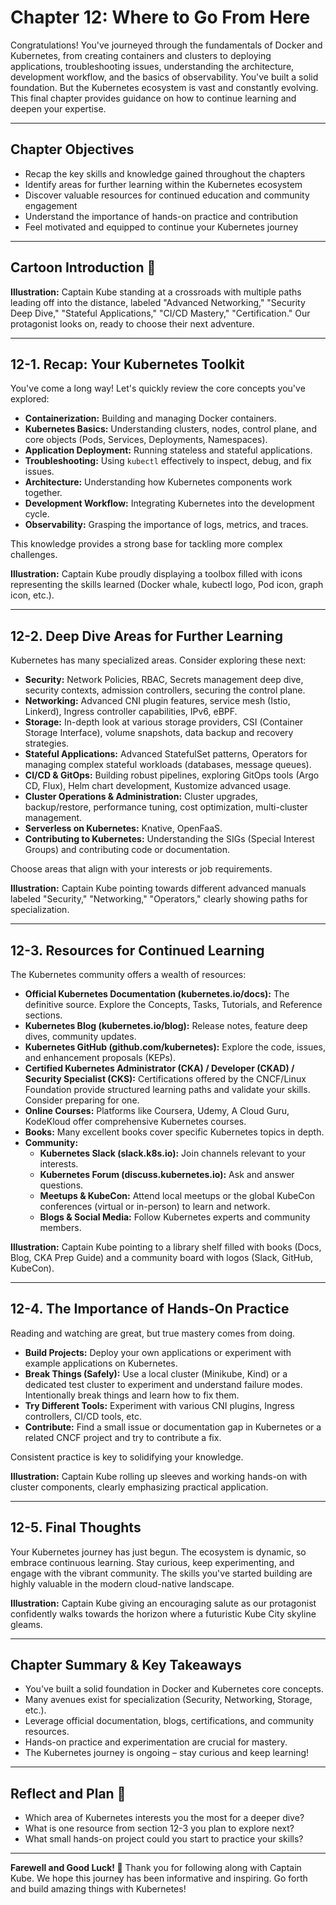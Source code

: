 # Chapter 12: Where to Go From Here

Congratulations! You've journeyed through the fundamentals of Docker and Kubernetes, from creating containers and clusters to deploying applications, troubleshooting issues, understanding the architecture, development workflow, and the basics of observability. You've built a solid foundation. But the Kubernetes ecosystem is vast and constantly evolving. This final chapter provides guidance on how to continue learning and deepen your expertise.

---

## Chapter Objectives

-   Recap the key skills and knowledge gained throughout the chapters
-   Identify areas for further learning within the Kubernetes ecosystem
-   Discover valuable resources for continued education and community engagement
-   Understand the importance of hands-on practice and contribution
-   Feel motivated and equipped to continue your Kubernetes journey

---

## Cartoon Introduction 🎨

**Illustration:**
Captain Kube standing at a crossroads with multiple paths leading off into the distance, labeled "Advanced Networking," "Security Deep Dive," "Stateful Applications," "CI/CD Mastery," "Certification." Our protagonist looks on, ready to choose their next adventure.

---

## 12-1. Recap: Your Kubernetes Toolkit

You've come a long way! Let's quickly review the core concepts you've explored:

-   **Containerization:** Building and managing Docker containers.
-   **Kubernetes Basics:** Understanding clusters, nodes, control plane, and core objects (Pods, Services, Deployments, Namespaces).
-   **Application Deployment:** Running stateless and stateful applications.
-   **Troubleshooting:** Using `kubectl` effectively to inspect, debug, and fix issues.
-   **Architecture:** Understanding how Kubernetes components work together.
-   **Development Workflow:** Integrating Kubernetes into the development cycle.
-   **Observability:** Grasping the importance of logs, metrics, and traces.

This knowledge provides a strong base for tackling more complex challenges.

**Illustration:**
Captain Kube proudly displaying a toolbox filled with icons representing the skills learned (Docker whale, kubectl logo, Pod icon, graph icon, etc.).

---

## 12-2. Deep Dive Areas for Further Learning

Kubernetes has many specialized areas. Consider exploring these next:

-   **Security:** Network Policies, RBAC, Secrets management deep dive, security contexts, admission controllers, securing the control plane.
-   **Networking:** Advanced CNI plugin features, service mesh (Istio, Linkerd), Ingress controller capabilities, IPv6, eBPF.
-   **Storage:** In-depth look at various storage providers, CSI (Container Storage Interface), volume snapshots, data backup and recovery strategies.
-   **Stateful Applications:** Advanced StatefulSet patterns, Operators for managing complex stateful workloads (databases, message queues).
-   **CI/CD & GitOps:** Building robust pipelines, exploring GitOps tools (Argo CD, Flux), Helm chart development, Kustomize advanced usage.
-   **Cluster Operations & Administration:** Cluster upgrades, backup/restore, performance tuning, cost optimization, multi-cluster management.
-   **Serverless on Kubernetes:** Knative, OpenFaaS.
-   **Contributing to Kubernetes:** Understanding the SIGs (Special Interest Groups) and contributing code or documentation.

Choose areas that align with your interests or job requirements.

**Illustration:**
Captain Kube pointing towards different advanced manuals labeled "Security," "Networking," "Operators," clearly showing paths for specialization.

---

## 12-3. Resources for Continued Learning

The Kubernetes community offers a wealth of resources:

-   **Official Kubernetes Documentation (kubernetes.io/docs):** The definitive source. Explore the Concepts, Tasks, Tutorials, and Reference sections.
-   **Kubernetes Blog (kubernetes.io/blog):** Release notes, feature deep dives, community updates.
-   **Kubernetes GitHub (github.com/kubernetes):** Explore the code, issues, and enhancement proposals (KEPs).
-   **Certified Kubernetes Administrator (CKA) / Developer (CKAD) / Security Specialist (CKS):** Certifications offered by the CNCF/Linux Foundation provide structured learning paths and validate your skills. Consider preparing for one.
-   **Online Courses:** Platforms like Coursera, Udemy, A Cloud Guru, KodeKloud offer comprehensive Kubernetes courses.
-   **Books:** Many excellent books cover specific Kubernetes topics in depth.
-   **Community:**
    -   **Kubernetes Slack (slack.k8s.io):** Join channels relevant to your interests.
    -   **Kubernetes Forum (discuss.kubernetes.io):** Ask and answer questions.
    -   **Meetups & KubeCon:** Attend local meetups or the global KubeCon conferences (virtual or in-person) to learn and network.
    -   **Blogs & Social Media:** Follow Kubernetes experts and community members.

**Illustration:**
Captain Kube pointing to a library shelf filled with books (Docs, Blog, CKA Prep Guide) and a community board with logos (Slack, GitHub, KubeCon).

---

## 12-4. The Importance of Hands-On Practice

Reading and watching are great, but true mastery comes from doing.

-   **Build Projects:** Deploy your own applications or experiment with example applications on Kubernetes.
-   **Break Things (Safely):** Use a local cluster (Minikube, Kind) or a dedicated test cluster to experiment and understand failure modes. Intentionally break things and learn how to fix them.
-   **Try Different Tools:** Experiment with various CNI plugins, Ingress controllers, CI/CD tools, etc.
-   **Contribute:** Find a small issue or documentation gap in Kubernetes or a related CNCF project and try to contribute a fix.

Consistent practice is key to solidifying your knowledge.

**Illustration:**
Captain Kube rolling up sleeves and working hands-on with cluster components, clearly emphasizing practical application.

---

## 12-5. Final Thoughts

Your Kubernetes journey has just begun. The ecosystem is dynamic, so embrace continuous learning. Stay curious, keep experimenting, and engage with the vibrant community. The skills you've started building are highly valuable in the modern cloud-native landscape.

**Illustration:**
Captain Kube giving an encouraging salute as our protagonist confidently walks towards the horizon where a futuristic Kube City skyline gleams.

---

## Chapter Summary & Key Takeaways

-   You've built a solid foundation in Docker and Kubernetes core concepts.
-   Many avenues exist for specialization (Security, Networking, Storage, etc.).
-   Leverage official documentation, blogs, certifications, and community resources.
-   Hands-on practice and experimentation are crucial for mastery.
-   The Kubernetes journey is ongoing – stay curious and keep learning!

---

## Reflect and Plan 🤔

-   Which area of Kubernetes interests you the most for a deeper dive?
-   What is one resource from section 12-3 you plan to explore next?
-   What small hands-on project could you start to practice your skills?

---

**Farewell and Good Luck! 🎉** Thank you for following along with Captain Kube. We hope this journey has been informative and inspiring. Go forth and build amazing things with Kubernetes!
